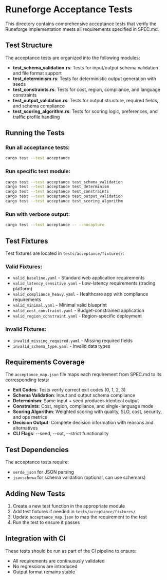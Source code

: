 # Runeforge Acceptance Tests

This directory contains comprehensive acceptance tests that verify the Runeforge implementation meets all requirements specified in SPEC.md.

## Test Structure

The acceptance tests are organized into the following modules:

- **test_schema_validation.rs**: Tests for input/output schema validation and file format support
- **test_determinism.rs**: Tests for deterministic output generation with seeds
- **test_constraints.rs**: Tests for cost, region, compliance, and language constraints
- **test_output_validation.rs**: Tests for output structure, required fields, and schema compliance
- **test_scoring_algorithm.rs**: Tests for scoring logic, preferences, and traffic profile handling

## Running the Tests

### Run all acceptance tests:
```bash
cargo test --test acceptance
```

### Run specific test module:
```bash
cargo test --test acceptance test_schema_validation
cargo test --test acceptance test_determinism
cargo test --test acceptance test_constraints
cargo test --test acceptance test_output_validation
cargo test --test acceptance test_scoring_algorithm
```

### Run with verbose output:
```bash
cargo test --test acceptance -- --nocapture
```

## Test Fixtures

Test fixtures are located in `tests/acceptance/fixtures/`:

### Valid Fixtures:
- `valid_baseline.yaml` - Standard web application requirements
- `valid_latency_sensitive.yaml` - Low-latency requirements (trading platform)
- `valid_compliance_heavy.yaml` - Healthcare app with compliance requirements
- `valid_minimal.yaml` - Minimal valid blueprint
- `valid_cost_constraint.yaml` - Budget-constrained application
- `valid_region_constraint.yaml` - Region-specific deployment

### Invalid Fixtures:
- `invalid_missing_required.yaml` - Missing required fields
- `invalid_schema_type.yaml` - Invalid data types

## Requirements Coverage

The `acceptance_map.json` file maps each requirement from SPEC.md to its corresponding tests:

- **Exit Codes**: Tests verify correct exit codes (0, 1, 2, 3)
- **Schema Validation**: Input and output schema compliance
- **Determinism**: Same input + seed produces identical output
- **Constraints**: Cost, region, compliance, and single-language mode
- **Scoring Algorithm**: Weighted scoring with quality, SLO, cost, security, and ops metrics
- **Decision Output**: Complete decision information with reasons and alternatives
- **CLI Flags**: --seed, --out, --strict functionality

## Test Dependencies

The acceptance tests require:
- `serde_json` for JSON parsing
- `jsonschema` for schema validation (optional, can use schemars)

## Adding New Tests

1. Create a new test function in the appropriate module
2. Add test fixtures if needed in `tests/acceptance/fixtures/`
3. Update `acceptance_map.json` to map the requirement to the test
4. Run the test to ensure it passes

## Integration with CI

These tests should be run as part of the CI pipeline to ensure:
- All requirements are continuously validated
- No regressions are introduced
- Output format remains stable